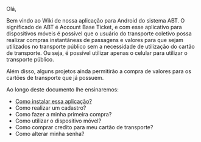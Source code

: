 Olá, 

Bem vindo ao Wiki de nossa aplicação para Android do sistema ABT.
O significado de ABT é Account Base Ticket, e com esse aplicativo para dispositivos móveis é possível que o usuário do transporte coletivo possa realizar compras instantâneas de passagens e valores para que sejam utilizados no transporte público sem a necessidade de utilização do cartão de transporte. Ou seja, é possível utilizar apenas o celular para utilizar o transporte público.

Além disso, alguns projetos ainda permitirão a compra de valores para os cartões de transporte que já possuem. 

Ao longo deste documento lhe ensinaremos:

- [Como instalar essa aplicação?](/ABT-%2D-app-Android/1.-Como-instalar-o-ABT-em-meu-celular?)
- Como realizar um cadastro?
- Como fazer a minha primeira compra?
- Como utilizar o dispositivo móvel?
- Como comprar credito para meu cartão de transporte?
- Como alterar minha senha?